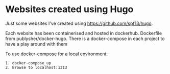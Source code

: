 # Websites created using Hugo

Just some websites I've created using https://github.com/spf13/hugo.

Each website has been containerised and hosted in dockerhub. Dockerfile from publysher/docker-hugo.
There is a docker-compose in each project to have a play around with them

To use docker-compose for a local environment:

```
1. docker-compose up
2. Browse to localhost:1313
```
